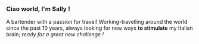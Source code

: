 ### Ciao world, I'm Sally !
A bartender with a passion for travel! Working-travelling around the world since the past 10 years, always looking for new ways **to stimulate** my Italian brain; <em>ready for a great new challenge !</em>
